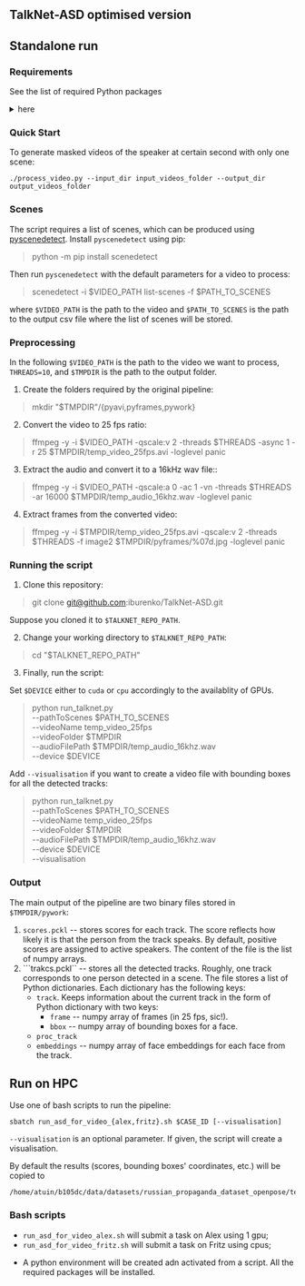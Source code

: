 ## TalkNet-ASD optimised version

## Standalone run

### Requirements

See the list of required Python packages <details><summary> here </summary>

* facenet-pytorch==2.5.3
* gdown==5.2.0
* numpy==2.0.2
* opencv-python==4.10.0.84
* pandas==2.2.3
* scenedetect==0.6.5
* scikit-learn==1.5.2
* scipy==1.13.1
* torch==2.5.1
* torchvision==0.20.1
* python_speech_features==0.6
* tqdm==4.67.1

</details>


### Quick Start

To generate masked videos of the speaker at certain second with only one scene:

```
./process_video.py --input_dir input_videos_folder --output_dir output_videos_folder
```


### Scenes

The script requires a list of scenes, which can be produced using [pyscenedetect](https://www.scenedetect.com/).
Install ```pyscenedetect``` using pip:

> python -m pip install scenedetect

Then run ```pyscenedetect``` with the default parameters for a video to process:

> scenedetect -i $VIDEO_PATH list-scenes -f $PATH_TO_SCENES

where ```$VIDEO_PATH``` is the path to the video and ```$PATH_TO_SCENES``` is the path to the output csv file where the list of scenes will be stored.

### Preprocessing

In the following ```$VIDEO_PATH``` is the path to the video we want to process, ```THREADS=10```, and ```$TMPDIR``` is the path to the output folder.

1. Create the folders required by the original pipeline:

>  mkdir "$TMPDIR"/{pyavi,pyframes,pywork}

2. Convert the video to 25 fps ratio:

> ffmpeg -y -i $VIDEO_PATH -qscale:v 2 -threads $THREADS -async 1 -r 25 $TMPDIR/temp_video_25fps.avi -loglevel panic

3. Extract the audio and convert it to a 16kHz wav file::

> ffmpeg -y -i $VIDEO_PATH -qscale:a 0 -ac 1 -vn -threads $THREADS -ar 16000 $TMPDIR/temp_audio_16khz.wav -loglevel panic

4. Extract frames from the converted video:

> ffmpeg -y -i $TMPDIR/temp_video_25fps.avi -qscale:v 2 -threads $THREADS -f image2 $TMPDIR/pyframes/%07d.jpg -loglevel panic

### Running the script

1. Clone this repository:

> git clone git@github.com:iburenko/TalkNet-ASD.git

Suppose you cloned it to ```$TALKNET_REPO_PATH```.

2. Change your working directory to ```$TALKNET_REPO_PATH```:

> cd "$TALKNET_REPO_PATH"

3. Finally, run the script:

Set ```$DEVICE``` either to ```cuda``` or ```cpu``` accordingly to the availablity of GPUs.

> python run_talknet.py \
    --pathToScenes $PATH_TO_SCENES \
    --videoName temp_video_25fps \
    --videoFolder $TMPDIR \
    --audioFilePath $TMPDIR/temp_audio_16khz.wav \
    --device $DEVICE

Add ```--visualisation``` if you want to create a video file with bounding boxes for all the detected tracks:

> python run_talknet.py \
    --pathToScenes $PATH_TO_SCENES \
    --videoName temp_video_25fps \
    --videoFolder $TMPDIR \
    --audioFilePath $TMPDIR/temp_audio_16khz.wav \
    --device $DEVICE \
    --visualisation

### Output

The main output of the pipeline are two binary files stored in ```$TMPDIR/pywork```:

1. ```scores.pckl``` -- stores scores for each track. The score reflects how likely it is that the person from the track speaks. By default, positive scores are assigned to active speakers. The content of the file is the list of numpy arrays.
2. ```trakcs.pckl`` -- stores all the detected tracks. Roughly, one track corresponds to one person detected in a scene. The file stores a list of Python dictionaries. Each dictionary has the following keys:
    * ```track```. Keeps information about the current track in the form of Python dictionary with two keys:
        * ```frame``` -- numpy array of frames (in 25 fps, sic!).
        * ```bbox``` -- numpy array of bounding boxes for a face.
    * ```proc_track```
    * ```embeddings``` -- numpy array of face embeddings for each face from the track.

## Run on HPC

Use one of bash scripts to run the pipeline:
```
sbatch run_asd_for_video_{alex,fritz}.sh $CASE_ID [--visualisation]
```
```--visualisation``` is an optional parameter. If given, the script will 
create a visualisation.

By default the results (scores, bounding boxes' coordinates, etc.) will be
copied to
```
/home/atuin/b105dc/data/datasets/russian_propaganda_dataset_openpose/test_asd/$CASE_ID
```

### Bash scripts
- ```run_asd_for_video_alex.sh``` will submit a task on Alex using 1 gpu;
- ```run_asd_for_video_fritz.sh``` will submit a task on Fritz using cpus;

* A python environment will be created adn activated from a script.
All the required packages will be installed.
